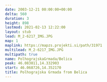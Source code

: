 ```yaml
---
date: 2003-12-21 00:00:00+00:00
delta: 560
duration: 3
height: 898
lastmod: 2021-02-13 12:22:00
layout: stub
lead: M_2-6217_IMG.JPG
map: 1
maplink: https://mapzs.projekti.si/path/31971
multilead: M_2-6217_IMG.JPG
multipath: true
name: PolhograjskaGrmada/Belica
peak: 46.083811,14.332903
start: 46.068726,14.352170
title: Polhograjska Grmada from Belica
---
```


